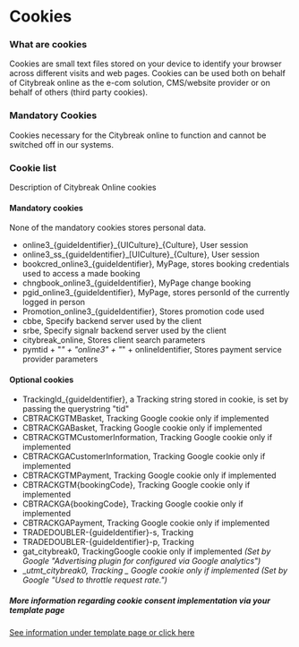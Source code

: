 # Cookies

### What are cookies
Cookies are small text files stored on your device to identify your browser across different visits and web pages. Cookies can be used both on behalf of Citybreak online as the e-com solution, CMS/website provider or on behalf of others (third party cookies).

### Mandatory Cookies
Cookies necessary for the Citybreak online to function and cannot be switched off in our systems.

### Cookie list

Description of Citybreak Online cookies

#### Mandatory cookies 

None of the mandatory cookies stores personal data.

- online3\_{guideIdentifier}\_{UICulture}\_{Culture}, User session
- online3\_ss\_{guideIdentifier}\_[UICulture}\_{Culture}, User session
- bookcred\_online3\_{guideIdentifier}, MyPage, stores booking credentials used to access a made booking
- chngbook\_online3\_{guideIdentifier}, MyPage change booking
- pgid\_online3\_{guideIdentifier}, MyPage, stores personId of the currently logged in person
- Promotion\_online3\_{guideIdentifier}, Stores promotion code used
- cbbe, Specify backend server used by the client
- srbe, Specify signalr backend server used by the client
- citybreak_online, Stores client search parameters
- pymtid + "_" + "online3" + "_" + onlineIdentifier, Stores payment service provider parameters

#### Optional cookies

- TrackingId\_{guideIdentifier}, a Tracking string stored in cookie, is set by passing the querystring "tid"
- CBTRACKGTMBasket, Tracking Google cookie only if implemented
- CBTRACKGABasket, Tracking Google cookie only if implemented
- CBTRACKGTMCustomerInformation, Tracking Google cookie only if implemented
- CBTRACKGACustomerInformation, Tracking Google cookie only if implemented
- CBTRACKGTMPayment, Tracking Google cookie only if implemented
- CBTRACKGTM{bookingCode}, Tracking Google cookie only if implemented
- CBTRACKGA{bookingCode}, Tracking Google cookie only if implemented
- CBTRACKGAPayment, Tracking Google cookie only if implemented
- TRADEDOUBLER-{guideIdentifier}-s, Tracking
- TRADEDOUBLER-{guideIdentifier}-p, Tracking
- gat_citybreak0, TrackingGoogle cookie only if implemented _(Set by Google "Advertising plugin for configured via Google analytics")_ 
- __utmt_citybreak0, Tracking _ Google cookie only if implemented (Set by Google "Used to throttle request rate.")_


#####  More information regarding cookie consent implementation via your template page

[See information under template page or click here](https://visit.github.io/citybreak-online-doc/#cookie-consent)
